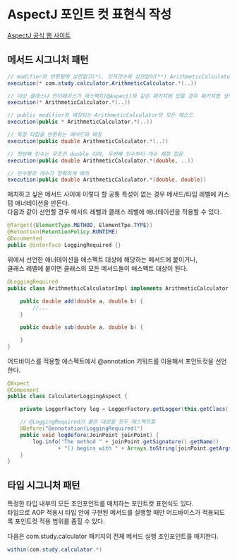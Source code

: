 # AspectJ 포인트 컷 표현식 작성

[AspectJ 공식 웹 사이트](www.eclipse.org/aspectj/)

## 메서드 시그니처 패턴

```java
// modifier와 반환형에 상관없고(*), 인자갯수에 상관없이(**) ArithmeticCalculator 인터페이스(클래스)에 선언한 메서드 전부를 매치
execution(* com.study.calculator.ArithmeticCalculator.*(..))

// 대상 클래스나 인터페이스가 애스펙트(@Aspect)와 같은 패키지에 있을 경우 패키지명 생략가능
execution(* ArithmeticCalculator.*(..))

// public modifier와 매칭되는 ArithmeticCalculator의 모든 메소드
execution(public * ArithmeticCalculator.*(..))

// 특정 타입을 반환하는 메서드와 매칭
execution(public double ArithmeticCalculator.*(..))

// 첫번째 인수는 무조건 double 이며, 두번째 인수부터 개수 제한 없음
execution(public double ArithmeticCalculator.*(double, ..))

// 인수형과 개수가 정확하게 매치
execution(public double ArithmeticCalculator.*(double, double))
```

매치하고 싶은 메서드 사이에 이렇다 할 공통 특성이 없는 경우 메서드/타입 레벨에 커스텀 애너테이션을 만든다.  
다음과 같이 선언할 경우 메서드 레벨과 클래스 레벨에 애너테이션을 적용할 수 있다.

```java
@Target({ElementType.METHOD, ElementTpe.TYPE})
@Retention(RetentionPolicy.RUNTIME)
@Documented
public @interface LoggingRequired {}
```

위에서 선언한 애너테이션을 애스펙트 대상에 해당하는 메서드에 붙이거나,  
클래스 레벨에 붙이면 클래스의 모든 메서드들이 애스펙트 대상이 된다.

```java
@LoggingRequired
public class ArithmethicCalculatorImpl implements ArithmeticCalculator {
    
    public double add(double a, double b) {
        //...
    }

    public double sub(double a, double b) {

    }
}
```

어드바이스를 적용할 애스펙트에서 @annotation 키워드를 이용해서 포인트컷을 선언한다.

```java
@Aspect
@Component
public class CalculatorLoggingAspect {

    private LoggerFactory log = LoggerFactory.getLogger(this.getClass());

    // @LoggingRequired가 붙은 대상을 모두 애스펙트함
    @Before("@annotation(LoggingRequired)")
    public void logBefore(JoinPoint joinPoint) {
        log.info("The method " + joinPoint.getSignature().getName()
                + "() begins with " + Arrays.toString(joinPoint.getArgs()));
    }
}
```

## 타입 시그니처 패턴

특정한 타입 내부의 모든 조인포인트를 매치하는 포인트컷 표현식도 있다.  
타입으로 AOP 적용시 타입 안에 구현된 메서드를 실행할 때만 어드바이스가 적용되도록 포인트컷 적용 범위를 좁힐 수 있다.  
  
다음은 com.study.calculator 패키지의 전체 메서드 실행 조인포인트를 매치한다.  
```java
within(com.study.calculator.*)
```